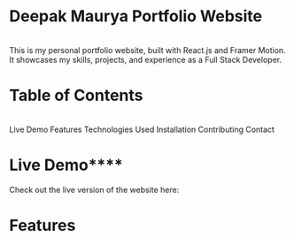 # Deepak Maurya Portfolio Website
<br>
This is my personal portfolio website, built with React.js and Framer Motion. It showcases my skills, projects, and experience as a Full Stack Developer.
<br>

# Table of Contents
<br>
Live Demo
Features
Technologies Used
Installation
Contributing
Contact

# Live Demo****
Check out the live version of the website here:

# Features
